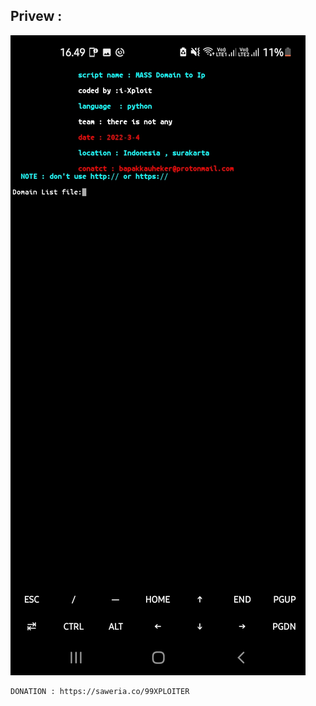 ## Privew :
<img src="https://raw.githubusercontent.com/pelerpanjang/massdomaintoip/main/Screenshot_20220304-164917_Termux.jpg">

```
DONATION : https://saweria.co/99XPLOITER
```
